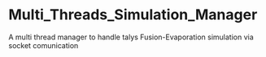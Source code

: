 # Multi_Threads_Simulation_Manager
A multi thread manager to handle talys Fusion-Evaporation simulation via socket comunication
